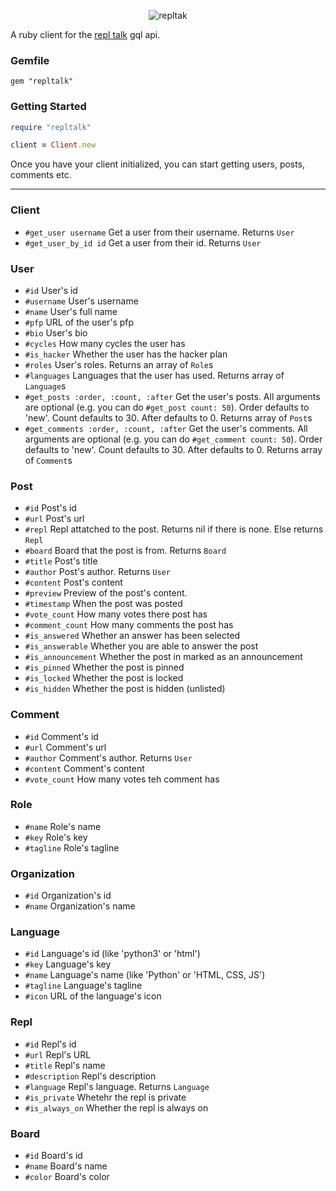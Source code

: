 <p align="center"><img alt="repltak" src="https://repltalk-logo.codingcactus.repl.co/logo.png" /></p>


A ruby client for the [repl talk](https://repl.it/talk) gql api.

### Gemfile
```
gem "repltalk"
```

### Getting Started

```ruby
require "repltalk"

client = Client.new
```

Once you have your client initialized, you can start getting users, posts, comments etc.

***

### Client
+ `#get_user username` Get a user from their username. Returns `User`
+ `#get_user_by_id id` Get a user from their id. Returns `User`


### User
+ `#id` User's id
+ `#username` User's username
+ `#name` User's full name
+ `#pfp` URL of the user's pfp
+ `#bio` User's bio
+ `#cycles` How many cycles the user has
+ `#is_hacker` Whether the user has the hacker plan
+ `#roles` User's roles. Returns an array of `Role`s
+ `#languages` Languages that the user has used. Returns array of `Language`s
+ `#get_posts :order, :count, :after` Get the user's posts. All arguments are optional (e.g. you can do `#get_post count: 50`). Order defaults to 'new'. Count defaults to 30. After defaults to 0. Returns array of `Post`s
+ `#get_comments :order, :count, :after` Get the user's comments. All arguments are optional (e.g. you can do `#get_comment count: 50`). Order defaults to 'new'. Count defaults to 30. After defaults to 0. Returns array of `Comment`s

### Post
+ `#id` Post's id
+ `#url` Post's url
+ `#repl` Repl attatched to the post. Returns nil if there is none. Else returns `Repl`
+ `#board` Board that the post is from. Returns `Board`
+ `#title` Post's title
+ `#author` Post's author. Returns `User`
+ `#content` Post's content
+ `#preview` Preview of the post's content.
+ `#timestamp` When the post was posted
+ `#vote_count` How many votes there post has
+ `#comment_count` How many comments the post has
+ `#is_answered` Whether an answer has been selected
+ `#is_answerable` Whether you are able to answer the post
+ `#is_announcement` Whether the post in marked as an announcement
+ `#is_pinned` Whether the post is pinned
+ `#is_locked` Whether the post is locked
+ `#is_hidden` Whether the post is hidden (unlisted)

### Comment
+ `#id` Comment's id
+ `#url` Comment's url
+ `#author` Comment's author. Returns `User`
+ `#content` Comment's content
+ `#vote_count` How many votes teh comment has

### Role
+ `#name` Role's name
+ `#key` Role's key
+ `#tagline` Role's tagline

### Organization
+ `#id` Organization's id
+ `#name` Organization's name

### Language
+ `#id` Language's id (like 'python3' or 'html')
+ `#key` Language's key
+ `#name` Language's name (like 'Python' or 'HTML, CSS, JS')
+ `#tagline` Language's tagline
+ `#icon` URL of the language's icon

### Repl
+ `#id` Repl's id
+ `#url` Repl's URL
+ `#title` Repl's name
+ `#description` Repl's description
+ `#language` Repl's language. Returns `Language`
+ `#is_private` Whetehr the repl is private
+ `#is_always_on` Whether the repl is always on

### Board
+ `#id` Board's id
+ `#name` Board's name
+ `#color` Board's color
